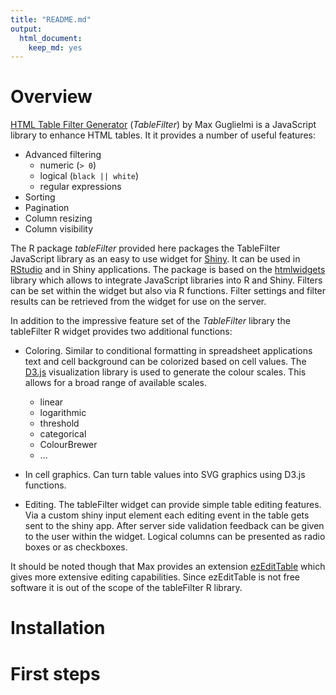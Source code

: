 ```yaml
---
title: "README.md"
output:
  html_document:
    keep_md: yes
---
```


# Overview

[HTML Table Filter Generator](http://tablefilter.free.fr/) (*TableFilter*) by Max Guglielmi is a JavaScript library to enhance HTML tables. It it provides a number of useful features:

* Advanced filtering
    + numeric (```> 0```)
    + logical (```black || white```)
    + regular expressions
* Sorting
* Pagination
* Column resizing
* Column visibility

The R package *tableFilter* provided here packages the TableFilter JavaScript library as an easy to use widget for [Shiny](http://www.rstudio.com/products/shiny/). It can be used in [RStudio](http://www.rstudio.com/products/RStudio/) and in Shiny applications. The package is based on the [htmlwidgets](https://github.com/ramnathv/htmlwidgets) library which allows to integrate JavaScript libraries into R and Shiny. Filters can be set within the widget but also via R functions. Filter settings and filter results can be retrieved from the widget for use on the server.

In addition to the impressive feature set of the *TableFilter* library the tableFilter R widget provides two additional functions:

* Coloring. Similar to conditional formatting in spreadsheet applications text and cell background can be colorized based on cell values. The [D3.js](http://d3js.org/) visualization library is used to generate the colour scales. This allows for a broad range of available scales.
    + linear
    + logarithmic
    + threshold
    + categorical
    + ColourBrewer
    + ...

* In cell graphics. Can turn table values into SVG graphics using D3.js functions.

* Editing. The tableFilter widget can provide simple table editing features. Via a custom shiny input element each editing event in the table gets sent to the shiny app. After server side validation feedback can be given to the user within the widget. Logical columns can be presented as radio boxes or as checkboxes.

It should be noted though that Max provides an extension [ezEditTable](http://codecanyon.net/item/-ezedittable-enhance-html-tables/2425123) which gives more extensive editing capabilities. Since ezEditTable is not free software it is out of the scope of the tableFilter R library.

# Installation

# First steps




